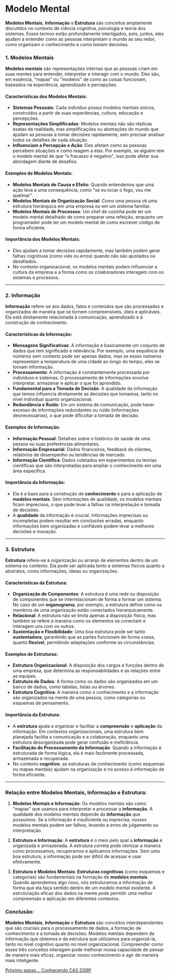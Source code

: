 # Modelo Mental

**Modelos Mentais**, **Informação** e **Estrutura** são conceitos amplamente discutidos no contexto de ciência cognitiva, psicologia e teoria dos sistemas. Esses termos estão profundamente interligados, pois, juntos, eles ajudam a entender como as pessoas interpretam o mundo ao seu redor, como organizam o conhecimento e como tomam decisões.

### 1. **Modelos Mentais**

**Modelos mentais** são representações internas que as pessoas criam em suas mentes para entender, interpretar e interagir com o mundo. Eles são, em essência, "mapas" ou "modelos" de como as coisas funcionam, baseados na experiência, aprendizado e percepções.

#### **Características dos Modelos Mentais:**
- **Sistemas Pessoais**: Cada indivíduo possui modelos mentais únicos, construídos a partir de suas experiências, cultura, educação e percepções.
- **Representações Simplificadas**: Modelos mentais não são réplicas exatas da realidade, mas simplificações ou abstrações do mundo que ajudam as pessoas a tomar decisões rapidamente, sem precisar analisar todos os detalhes de cada situação.
- **Influenciam a Percepção e Ação**: Eles afetam como as pessoas percebem situações e como reagem a elas. Por exemplo, se alguém tem o modelo mental de que "o fracasso é negativo", isso pode afetar sua abordagem diante de desafios.

#### **Exemplos de Modelos Mentais**:
- **Modelos Mentais de Causa e Efeito**: Quando entendemos que uma ação leva a uma consequência, como "se eu tocar o fogo, vou me queimar".
- **Modelos Mentais de Organização Social**: Como uma pessoa vê uma estrutura hierárquica em uma empresa ou em um sistema familiar.
- **Modelos Mentais de Processos**: Um chef de cozinha pode ter um modelo mental detalhado de como preparar uma refeição, enquanto um programador pode ter um modelo mental de como escrever código de forma eficiente.

#### **Importância dos Modelos Mentais**:
- Eles ajudam a tomar decisões rapidamente, mas também podem gerar falhas cognitivas (como viés ou erros) quando não são ajustados ou desafiados.
- No contexto organizacional, os modelos mentais podem influenciar a cultura da empresa e a forma como os colaboradores interagem com os sistemas e processos.

---

### 2. **Informação**

**Informação** refere-se aos dados, fatos e conteúdos que são processados e organizados de maneira que se tornem compreensíveis, úteis e aplicáveis. Ela está diretamente relacionada à comunicação, aprendizado e à construção de conhecimento.

#### **Características da Informação**:
- **Mensagens Significativas**: A informação é basicamente um conjunto de dados que tem significado e relevância. Por exemplo, uma sequência de números sem contexto pode ser apenas dados, mas se esses números representam a temperatura de uma cidade ao longo do tempo, eles se tornam informação.
- **Processamento**: A informação é constantemente processada por indivíduos e sistemas. O processamento de informações envolve interpretar, armazenar e aplicar o que foi aprendido.
- **Fundamental para a Tomada de Decisão**: A qualidade da informação que temos influencia diretamente as decisões que tomamos, tanto no nível individual quanto organizacional.
- **Redundância e Ruído**: Em um sistema de comunicação, pode haver excesso de informações redundantes ou ruído (informações desnecessárias), o que pode dificultar a tomada de decisão.

#### **Exemplos de Informação**:
- **Informação Pessoal**: Detalhes sobre o histórico de saúde de uma pessoa ou suas preferências alimentares.
- **Informação Empresarial**: Dados financeiros, feedback de clientes, relatórios de desempenho ou tendências de mercado.
- **Informação Científica**: Dados coletados em experimentos ou teorias científicas que são interpretadas para ampliar o conhecimento em uma área específica.

#### **Importância da Informação**:
- Ela é a base para a construção de **conhecimento** e para a aplicação de **modelos mentais**. Sem informações de qualidade, os modelos mentais ficam imprecisos, o que pode levar a falhas na interpretação e tomada de decisões.
- A **qualidade** da informação é crucial. Informações imprecisas ou incompletas podem resultar em conclusões erradas, enquanto informações bem organizadas e confiáveis podem levar a melhores decisões e inovação.

---

### 3. **Estrutura**

**Estrutura** refere-se à organização ou arranjo de elementos dentro de um sistema ou contexto. Ela pode ser aplicada tanto a sistemas físicos quanto a abstratos, como informações, ideias ou organizações.

#### **Características da Estrutura**:
- **Organização de Componentes**: A estrutura é uma rede ou disposição de componentes que se interrelacionam de forma a formar um sistema. No caso de um **organograma**, por exemplo, a estrutura define como os membros de uma organização estão conectados hierarquicamente.
- **Relacional**: A estrutura não se limita apenas à disposição física, mas também se refere à maneira como os elementos se conectam e interagem uns com os outros.
- **Sustentação e Flexibilidade**: Uma boa estrutura pode ser tanto **sustentadora**, garantindo que as partes funcionem de forma coesa, quanto **flexível**, permitindo adaptações conforme as circunstâncias.

#### **Exemplos de Estruturas**:
- **Estrutura Organizacional**: A disposição dos cargos e funções dentro de uma empresa, que determina as responsabilidades e as relações entre as equipes.
- **Estrutura de Dados**: A forma como os dados são organizados em um banco de dados, como tabelas, listas ou árvores.
- **Estrutura Cognitiva**: A maneira como o conhecimento e a informação são organizados na mente de uma pessoa, como categorias ou esquemas de pensamento.

#### **Importância da Estrutura**:
- A **estrutura** ajuda a organizar e facilitar a **compreensão** e **aplicação** da informação. Em contextos organizacionais, uma estrutura bem planejada facilita a comunicação e a colaboração, enquanto uma estrutura desorganizada pode gerar confusão e ineficiência.
- **Facilitação do Processamento da Informação**: Quando a informação é estruturada de forma lógica, ela é mais facilmente processada, armazenada e recuperada.
- No contexto **cognitivo**, as estruturas de conhecimento (como esquemas ou mapas mentais) ajudam na organização e no acesso à informação de forma eficiente.

---

### Relação entre **Modelos Mentais**, **Informação** e **Estrutura**:

1. **Modelos Mentais e Informação**: Os modelos mentais são como "mapas" que usamos para interpretar e processar a **informação**. A qualidade dos modelos mentais depende da **informação** que possuímos. Se a informação é insuficiente ou imprecisa, nossos modelos mentais podem ser falhos, levando a erros de julgamento ou interpretação.
   
2. **Estrutura e Informação**: A **estrutura** é o meio pelo qual a **informação** é organizada e armazenada. A estrutura correta pode otimizar a maneira como processamos, recuperamos e aplicamos informações. Sem uma boa estrutura, a informação pode ser difícil de acessar e usar efetivamente.

3. **Estrutura e Modelos Mentais**: **Estruturas cognitivas** (como esquemas e categorias) são fundamentais na formação de **modelos mentais**. Quando aprendemos algo novo, nós estruturamos a informação de forma que ela faça sentido dentro de um modelo mental existente. A estruturação eficaz dos dados na mente pode permitir uma melhor compreensão e aplicação em diferentes contextos.

### Conclusão:

**Modelos Mentais**, **Informação** e **Estrutura** são conceitos interdependentes que são cruciais para o processamento de dados, a formação de conhecimento e a tomada de decisões. Modelos mentais dependem da informação que obtemos e da estrutura que utilizamos para organizá-la, tanto no nível cognitivo quanto no nível organizacional. Compreender como esses três conceitos interagem pode melhorar nossa capacidade de pensar de maneira mais eficaz, organizar nosso conhecimento e agir de maneira mais inteligente.


[Próximo passo... Conhecendo CAS DSRP](cas.md)